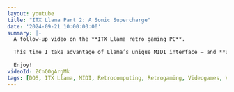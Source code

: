 ```yaml
---
layout: youtube
title: "ITX Llama Part 2: A Sonic Supercharge"
date: '2024-09-21 10:00:00:00'
summary: |-
  A follow-up video on the **ITX Llama retro gaming PC**.
  
  This time I take advantage of Llama’s unique MIDI interface — and **use a humble Raspberry Pi to add Roland MT-32 synth support**.
  
  Enjoy!
videoId: ZCnQOgArgMk
tags: [DOS, ITX Llama, MIDI, Retrocomputing, Retrogaming, Videogames, Videos]
---
```

